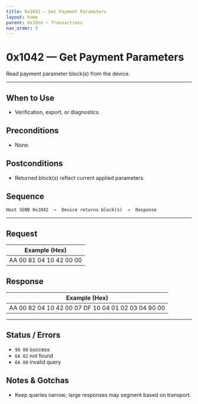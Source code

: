 ```yaml
---
title: 0x1042 — Get Payment Parameters
layout: home
parent: 0x10nn – Transactions
nav_order: 9
---
```


# 0x1042 — Get Payment Parameters

Read payment parameter block(s) from the device.

---

## When to Use
- Verification, export, or diagnostics.

## Preconditions
- None.

## Postconditions
- Returned block(s) reflect current applied parameters.

## Sequence
```
Host SEND 0x1042  →  Device returns block(s)  →  Response
```

---

## Request
| Example (Hex) |
|---------------|
| AA 00 81 04 10 42 00 00 |

## Response
| Example (Hex) |
|---------------|
| AA 00 82 04 10 42 00 07 DF 10 04 01 02 03 04 90 00 |

---

## Status / Errors
- `90 00` success
- `6A 82` not found
- `6A 80` invalid query

## Notes & Gotchas
- Keep queries narrow; large responses may segment based on transport.

